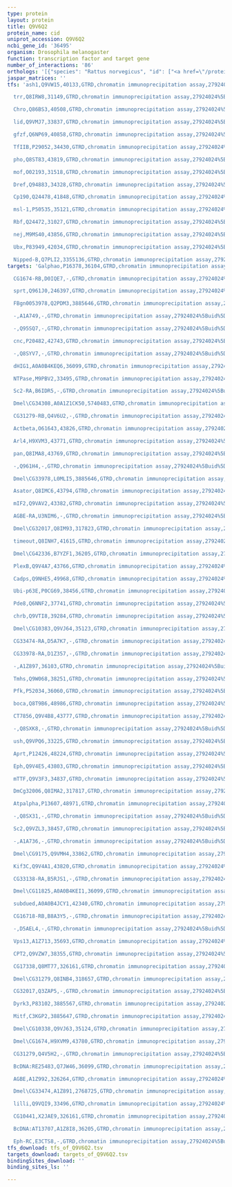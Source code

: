 ```yaml
---
type: protein
layout: protein
title: Q9V6Q2
protein_name: cid
uniprot_accession: Q9V6Q2
ncbi_gene_id: '36495'
organism: Drosophila melanogaster
function: transcription factor and target gene
number_of_interactions: '86'
orthologs: '[{"species": "Rattus norvegicus", "id": ["<a href=\"/protein/b2rz23\">B2RZ23</a>"]}]'
jaspar_matrices: ''
tfs: 'ash1,Q9VW15,40133,GTRD,chromatin immunoprecipitation assay,27924024%5Buid%5D,No

  trr,Q8IRW8,31149,GTRD,chromatin immunoprecipitation assay,27924024%5Buid%5D,No

  Chro,Q86BS3,40508,GTRD,chromatin immunoprecipitation assay,27924024%5Buid%5D,No

  lid,Q9VMJ7,33837,GTRD,chromatin immunoprecipitation assay,27924024%5Buid%5D,No

  gfzf,Q6NP69,40858,GTRD,chromatin immunoprecipitation assay,27924024%5Buid%5D,No

  TfIIB,P29052,34430,GTRD,chromatin immunoprecipitation assay,27924024%5Buid%5D,No

  pho,Q8ST83,43819,GTRD,chromatin immunoprecipitation assay,27924024%5Buid%5D,No

  mof,O02193,31518,GTRD,chromatin immunoprecipitation assay,27924024%5Buid%5D,No

  Dref,Q94883,34328,GTRD,chromatin immunoprecipitation assay,27924024%5Buid%5D,No

  Cp190,Q24478,41848,GTRD,chromatin immunoprecipitation assay,27924024%5Buid%5D,No

  msl-1,P50535,35121,GTRD,chromatin immunoprecipitation assay,27924024%5Buid%5D,No

  Rbf,Q24472,31027,GTRD,chromatin immunoprecipitation assay,27924024%5Buid%5D,No

  nej,M9MS40,43856,GTRD,chromatin immunoprecipitation assay,27924024%5Buid%5D,No

  Ubx,P83949,42034,GTRD,chromatin immunoprecipitation assay,27924024%5Buid%5D,No

  Nipped-B,Q7PLI2,3355136,GTRD,chromatin immunoprecipitation assay,27924024%5Buid%5D,No'
targets: 'Galphao,P16378,36104,GTRD,chromatin immunoprecipitation assay,27924024%5Buid%5D,No

  CG1674-RB,D0IQE7,-,GTRD,chromatin immunoprecipitation assay,27924024%5Buid%5D,No

  sprt,Q961J0,246397,GTRD,chromatin immunoprecipitation assay,27924024%5Buid%5D,No

  FBgn0053978,Q2PDM3,3885646,GTRD,chromatin immunoprecipitation assay,27924024%5Buid%5D,No

  -,A1A749,-,GTRD,chromatin immunoprecipitation assay,27924024%5Buid%5D,No

  -,Q95SQ7,-,GTRD,chromatin immunoprecipitation assay,27924024%5Buid%5D,No

  cnc,P20482,42743,GTRD,chromatin immunoprecipitation assay,27924024%5Buid%5D,No

  -,Q8SYV7,-,GTRD,chromatin immunoprecipitation assay,27924024%5Buid%5D,No

  dHIG1,A0A0B4KEQ6,36099,GTRD,chromatin immunoprecipitation assay,27924024%5Buid%5D,No

  NTPase,M9PBV2,33495,GTRD,chromatin immunoprecipitation assay,27924024%5Buid%5D,No

  Sc2-RA,B6IDR5,-,GTRD,chromatin immunoprecipitation assay,27924024%5Buid%5D,No

  Dmel\CG34308,A0A1Z1CK50,5740483,GTRD,chromatin immunoprecipitation assay,27924024%5Buid%5D,No

  CG31279-RB,Q4V6U2,-,GTRD,chromatin immunoprecipitation assay,27924024%5Buid%5D,No

  Actbeta,O61643,43826,GTRD,chromatin immunoprecipitation assay,27924024%5Buid%5D,No

  Arl4,H9XVM3,43771,GTRD,chromatin immunoprecipitation assay,27924024%5Buid%5D,No

  pan,Q8IMA8,43769,GTRD,chromatin immunoprecipitation assay,27924024%5Buid%5D,No

  -,Q961H4,-,GTRD,chromatin immunoprecipitation assay,27924024%5Buid%5D,No

  Dmel\CG33978,L0MLI5,3885646,GTRD,chromatin immunoprecipitation assay,27924024%5Buid%5D,No

  Asator,Q8IMC6,43794,GTRD,chromatin immunoprecipitation assay,27924024%5Buid%5D,No

  mIF2,Q9VAV2,43382,GTRD,chromatin immunoprecipitation assay,27924024%5Buid%5D,No

  AGBE-RA,U3NIM6,-,GTRD,chromatin immunoprecipitation assay,27924024%5Buid%5D,No

  Dmel\CG32017,Q8IM93,317823,GTRD,chromatin immunoprecipitation assay,27924024%5Buid%5D,No

  timeout,Q8INH7,41615,GTRD,chromatin immunoprecipitation assay,27924024%5Buid%5D,No

  Dmel\CG42336,B7YZF1,36205,GTRD,chromatin immunoprecipitation assay,27924024%5Buid%5D,No

  PlexB,Q9V4A7,43766,GTRD,chromatin immunoprecipitation assay,27924024%5Buid%5D,No

  Cadps,Q9NHE5,49968,GTRD,chromatin immunoprecipitation assay,27924024%5Buid%5D,No

  Ubi-p63E,P0CG69,38456,GTRD,chromatin immunoprecipitation assay,27924024%5Buid%5D,No

  Pde8,Q6NNF2,37741,GTRD,chromatin immunoprecipitation assay,27924024%5Buid%5D,No

  chrb,Q9VTI8,39284,GTRD,chromatin immunoprecipitation assay,27924024%5Buid%5D,No

  Dmel\CG10383,Q9VJ64,35123,GTRD,chromatin immunoprecipitation assay,27924024%5Buid%5D,No

  CG33474-RA,D5A7K7,-,GTRD,chromatin immunoprecipitation assay,27924024%5Buid%5D,No

  CG33978-RA,D1Z357,-,GTRD,chromatin immunoprecipitation assay,27924024%5Buid%5D,No

  -,A1Z897,36103,GTRD,chromatin immunoprecipitation assay,27924024%5Buid%5D,No

  Tmhs,Q9W068,38251,GTRD,chromatin immunoprecipitation assay,27924024%5Buid%5D,No

  Pfk,P52034,36060,GTRD,chromatin immunoprecipitation assay,27924024%5Buid%5D,No

  boca,Q8T9B6,48986,GTRD,chromatin immunoprecipitation assay,27924024%5Buid%5D,No

  CT7856,Q9V4B8,43777,GTRD,chromatin immunoprecipitation assay,27924024%5Buid%5D,No

  -,Q8SXK8,-,GTRD,chromatin immunoprecipitation assay,27924024%5Buid%5D,No

  ush,Q9VPQ6,33225,GTRD,chromatin immunoprecipitation assay,27924024%5Buid%5D,No

  Aprt,P12426,48224,GTRD,chromatin immunoprecipitation assay,27924024%5Buid%5D,No

  Eph,Q9V4E5,43803,GTRD,chromatin immunoprecipitation assay,27924024%5Buid%5D,No

  mTTF,Q9V3F3,34837,GTRD,chromatin immunoprecipitation assay,27924024%5Buid%5D,No

  DmCg32006,Q8IMA2,317817,GTRD,chromatin immunoprecipitation assay,27924024%5Buid%5D,No

  Atpalpha,P13607,48971,GTRD,chromatin immunoprecipitation assay,27924024%5Buid%5D,No

  -,Q8SX31,-,GTRD,chromatin immunoprecipitation assay,27924024%5Buid%5D,No

  Sc2,Q9VZL3,38457,GTRD,chromatin immunoprecipitation assay,27924024%5Buid%5D,No

  -,A1A736,-,GTRD,chromatin immunoprecipitation assay,27924024%5Buid%5D,No

  Dmel\CG9175,Q9VMH4,33862,GTRD,chromatin immunoprecipitation assay,27924024%5Buid%5D,No

  Kif3C,Q9V4A1,43820,GTRD,chromatin immunoprecipitation assay,27924024%5Buid%5D,No

  CG33138-RA,B5RJS1,-,GTRD,chromatin immunoprecipitation assay,27924024%5Buid%5D,No

  Dmel\CG11825,A0A0B4KEI1,36099,GTRD,chromatin immunoprecipitation assay,27924024%5Buid%5D,No

  subdued,A0A0B4JCY1,42340,GTRD,chromatin immunoprecipitation assay,27924024%5Buid%5D,No

  CG16718-RB,B8A3Y5,-,GTRD,chromatin immunoprecipitation assay,27924024%5Buid%5D,No

  -,D5AEL4,-,GTRD,chromatin immunoprecipitation assay,27924024%5Buid%5D,No

  Vps13,A1Z713,35693,GTRD,chromatin immunoprecipitation assay,27924024%5Buid%5D,No

  CPT2,Q9VZW7,38355,GTRD,chromatin immunoprecipitation assay,27924024%5Buid%5D,No

  CG17338,Q8MT77,326161,GTRD,chromatin immunoprecipitation assay,27924024%5Buid%5D,No

  Dmel\CG31279,Q8INB4,318657,GTRD,chromatin immunoprecipitation assay,27924024%5Buid%5D,No

  CG32017,Q3ZAP5,-,GTRD,chromatin immunoprecipitation assay,27924024%5Buid%5D,No

  Dyrk3,P83102,3885567,GTRD,chromatin immunoprecipitation assay,27924024%5Buid%5D,No

  Mitf,C3KGP2,3885647,GTRD,chromatin immunoprecipitation assay,27924024%5Buid%5D,No

  Dmel\CG10338,Q9VJ63,35124,GTRD,chromatin immunoprecipitation assay,27924024%5Buid%5D,No

  Dmel\CG1674,H9XVM9,43780,GTRD,chromatin immunoprecipitation assay,27924024%5Buid%5D,No

  CG31279,Q4V5H2,-,GTRD,chromatin immunoprecipitation assay,27924024%5Buid%5D,No

  BcDNA:RE25483,Q7JW46,36099,GTRD,chromatin immunoprecipitation assay,27924024%5Buid%5D,No

  AGBE,A1Z992,326264,GTRD,chromatin immunoprecipitation assay,27924024%5Buid%5D,No

  Dmel\CG33474,A1Z891,2768725,GTRD,chromatin immunoprecipitation assay,27924024%5Buid%5D,No

  lilli,Q9VQI9,33496,GTRD,chromatin immunoprecipitation assay,27924024%5Buid%5D,No

  CG10441,X2JAE9,326161,GTRD,chromatin immunoprecipitation assay,27924024%5Buid%5D,No

  BcDNA:AT13707,A1Z8I8,36205,GTRD,chromatin immunoprecipitation assay,27924024%5Buid%5D,No

  Eph-RC,E3CTS8,-,GTRD,chromatin immunoprecipitation assay,27924024%5Buid%5D,No'
tfs_download: tfs_of_Q9V6Q2.tsv
targets_download: targets_of_Q9V6Q2.tsv
bindingSites_download: ''
binding_sites_ls: ''

---
```

